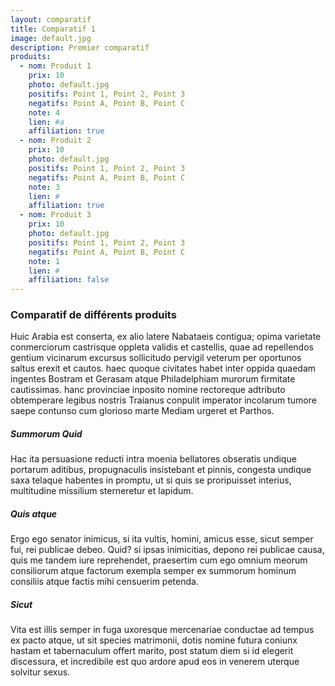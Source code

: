 ```yaml
---
layout: comparatif
title: Comparatif 1
image: default.jpg
description: Premier comparatif
produits:
  - nom: Produit 1
    prix: 10
    photo: default.jpg
    positifs: Point 1, Point 2, Point 3
    negatifs: Point A, Point B, Point C
    note: 4
    lien: #a
    affiliation: true
  - nom: Produit 2
    prix: 10
    photo: default.jpg
    positifs: Point 1, Point 2, Point 3
    negatifs: Point A, Point B, Point C
    note: 3
    lien: #
    affiliation: true
  - nom: Produit 3
    prix: 10
    photo: default.jpg
    positifs: Point 1, Point 2, Point 3
    negatifs: Point A, Point B, Point C
    note: 1
    lien: #
    affiliation: false
---
```


### Comparatif de différents produits  
Huic Arabia est conserta, ex alio latere Nabataeis contigua; opima varietate conmerciorum castrisque oppleta validis et castellis, quae ad repellendos gentium vicinarum excursus sollicitudo pervigil veterum per oportunos saltus erexit et cautos. haec quoque civitates habet inter oppida quaedam ingentes Bostram et Gerasam atque Philadelphiam murorum firmitate cautissimas. hanc provinciae inposito nomine rectoreque adtributo obtemperare legibus nostris Traianus conpulit imperator incolarum tumore saepe contunso cum glorioso marte Mediam urgeret et Parthos.


##### Summorum Quid
Hac ita persuasione reducti intra moenia bellatores obseratis undique portarum aditibus, propugnaculis insistebant et pinnis, congesta undique saxa telaque habentes in promptu, ut si quis se proripuisset interius, multitudine missilium sterneretur et lapidum.  

##### Quis atque
Ergo ego senator inimicus, si ita vultis, homini, amicus esse, sicut semper fui, rei publicae debeo. Quid? si ipsas inimicitias, depono rei publicae causa, quis me tandem iure reprehendet, praesertim cum ego omnium meorum consiliorum atque factorum exempla semper ex summorum hominum consiliis atque factis mihi censuerim petenda.  

##### Sicut
Vita est illis semper in fuga uxoresque mercenariae conductae ad tempus ex pacto atque, ut sit species matrimonii, dotis nomine futura coniunx hastam et tabernaculum offert marito, post statum diem si id elegerit discessura, et incredibile est quo ardore apud eos in venerem uterque solvitur sexus.

